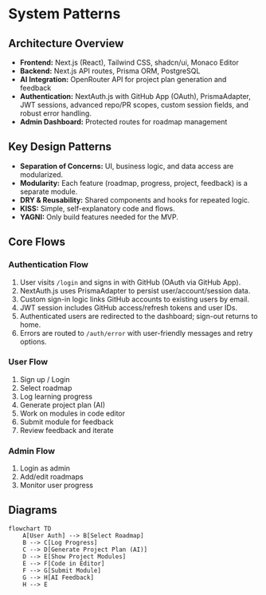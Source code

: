 # System Patterns

## Architecture Overview
- **Frontend:** Next.js (React), Tailwind CSS, shadcn/ui, Monaco Editor
- **Backend:** Next.js API routes, Prisma ORM, PostgreSQL
- **AI Integration:** OpenRouter API for project plan generation and feedback
- **Authentication:** NextAuth.js with GitHub App (OAuth), PrismaAdapter, JWT sessions, advanced repo/PR scopes, custom session fields, and robust error handling.
- **Admin Dashboard:** Protected routes for roadmap management

## Key Design Patterns
- **Separation of Concerns:** UI, business logic, and data access are modularized.
- **Modularity:** Each feature (roadmap, progress, project, feedback) is a separate module.
- **DRY & Reusability:** Shared components and hooks for repeated logic.
- **KISS:** Simple, self-explanatory code and flows.
- **YAGNI:** Only build features needed for the MVP.

## Core Flows

### Authentication Flow
1. User visits `/login` and signs in with GitHub (OAuth via GitHub App).
2. NextAuth.js uses PrismaAdapter to persist user/account/session data.
3. Custom sign-in logic links GitHub accounts to existing users by email.
4. JWT session includes GitHub access/refresh tokens and user IDs.
5. Authenticated users are redirected to the dashboard; sign-out returns to home.
6. Errors are routed to `/auth/error` with user-friendly messages and retry options.

### User Flow
1. Sign up / Login
2. Select roadmap
3. Log learning progress
4. Generate project plan (AI)
5. Work on modules in code editor
6. Submit module for feedback
7. Review feedback and iterate

### Admin Flow
1. Login as admin
2. Add/edit roadmaps
3. Monitor user progress

## Diagrams

```mermaid
flowchart TD
    A[User Auth] --> B[Select Roadmap]
    B --> C[Log Progress]
    C --> D[Generate Project Plan (AI)]
    D --> E[Show Project Modules]
    E --> F[Code in Editor]
    F --> G[Submit Module]
    G --> H[AI Feedback]
    H --> E
